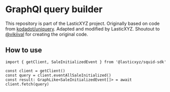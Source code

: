# GraphQl query builder

This repository is part of the LasticXYZ project. Originally based on code from [kodadot/uniquery](https://github.com/kodadot/uniquery). Adapted and modified by LasticXYZ. Shoutout to [@vikiival](https://github.com/vikiival) for creating the original code.

## How to use

```
import { getClient, SaleInitializedEvent } from '@lasticxyz/squid-sdk'

const client = getClient()
const query = client.eventAllSaleInitialized()
const result: GraphLike<SaleInitializedEvent[]> = await client.fetch(query)

```
